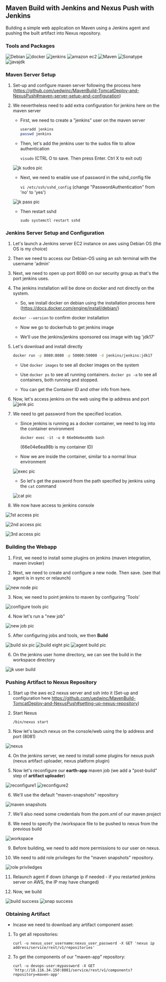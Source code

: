 ## Maven Build with Jenkins and Nexus Push with Jenkins

Building a simple web application on Maven using a Jenkins agent and pushing the built artifact into Nexus repository.

### Tools and Packages

![Debian](https://img.shields.io/badge/debian-12-A81D33?style=for-the-badge&logo=debian) ![docker](https://img.shields.io/badge/docker-2496ED?style=for-the-badge&labelColor=black&logo=docker&logoColor=2496ED) ![jenkins](https://img.shields.io/badge/jenkins-D24939?style=for-the-badge&labelColor=black&logo=jenkins&logoColor=D24939) ![amazon ec2](https://img.shields.io/badge/amazonec2-FF9900?style=for-the-badge&labelColor=black&logo=amazonec2&logoColor=FF9900) ![Maven](https://img.shields.io/badge/apachemaven-3-C71A36?style=for-the-badge&logo=apachemaven) ![Sonatype](https://img.shields.io/badge/sonatype-3-1B1C30?style=for-the-badge&logo=sonatype) ![javajdk](https://img.shields.io/badge/openjdk-17-437291?style=for-the-badge&logo=openjdk)

### Maven Server Setup

1. Set-up and configure maven server following the process here (https://github.com/uedwinc/MavenBuild-TomcatDeploy-and-NexusPush#maven-server-setup-and-configuration)

2. We nevertheless need to add extra configuration for jenkins here on the maven server
    - First, we need to create a "jenkins" user on the maven server
      
        ```bash
        useradd jenkins
        passwd jenkins
        ```
    
    - Then, let's add the jenkins user to the sudos file to allow authentication

      ```visudo``` (CTRL O to save. Then press Enter. Ctrl X to exit out)
      
    ![jk sudos pic](https://github.com/uedwinc/Jenkins-for-MavenBuild-and-NexusPush/blob/main/images/jk%20sudos.png)
   
    - Next, we need to enable use of password in the sshd_config file
      
        ```vi /etc/ssh/sshd_config``` (change "PasswordAuthentication" from 'no' to 'yes')
   
    ![jk pass pic](https://github.com/uedwinc/Jenkins-for-MavenBuild-and-NexusPush/blob/main/images/jk%20pass.png)
   
    - Then restart sshd
        ```
        sudo systemctl restart sshd
        ```

### Jenkins Server Setup and Configuration

1. Let's launch a Jenkins server EC2 instance on aws using Debian OS (the OS is my choice)
   
2. Then we need to access our Debian-OS using an ssh terminal with the username 'admin'

3. Next, we need to open up port 8080 on our security group as that's the port jenkins uses.

4. The jenkins installation will be done on docker and not directly on the system.
    
    - So, we install docker on debian using the installation process here (https://docs.docker.com/engine/install/debian/)
    
    ```docker --version``` to confirm docker installation
    
    - Now we go to dockerhub to get jenkins image
    
    - We'll use the jenkins/jenkins sponsored oss image with tag 'jdk17'
      
5. Let's download and install directly

   ```bash
   docker run -p 8080:8080 -p 50000:50000 -d jenkins/jenkins:jdk17
    ```
    - Use ```docker images``` to see all docker images on the system
    
    - Use ```docker ps``` to see all running containers. ```docker ps -a``` to see all containers, both running and stopped. 

    - You can get the Container ID and other info from here.
      
7. Now, let's access jenkins on the web using the ip address and port
![jenk pic](https://github.com/uedwinc/Jenkins-for-MavenBuild-and-NexusPush/blob/main/images/jenk.png)

8. We need to get password from the specified location.

    - Since jenkins is running as a docker container, we need to log into the container environment
        ```
      docker exec -it -u 0 66e04e6ea98b bash
        ```
      (66e04e6ea98b is my container ID)
      
    - Now we are inside the container, similar to a normal linux environment

    ![exec pic](https://github.com/uedwinc/Jenkins-for-MavenBuild-and-NexusPush/blob/main/images/exec.png)

    - So let's get the password from the path specified by jenkins using the ```cat``` command
    
    ![cat pic](https://github.com/uedwinc/Jenkins-for-MavenBuild-and-NexusPush/blob/main/images/cat.png)

9. We now have access to jenkins console

![1st access pic](https://github.com/uedwinc/Jenkins-for-MavenBuild-and-NexusPush/blob/main/images/1st%20access.png)

![2nd access pic](https://github.com/uedwinc/Jenkins-for-MavenBuild-and-NexusPush/blob/main/images/2nd%20access.png)

![3rd access pic](https://github.com/uedwinc/Jenkins-for-MavenBuild-and-NexusPush/blob/main/images/3rd%20access.png)

### Building the Webapp

1. First, we need to install some plugins on jenkins (maven integration, maven invoker)

2. Next, we need to create and configure a new node. Then save. (see that agent is in sync or relaunch)

![new node pic](https://github.com/uedwinc/Jenkins-for-MavenBuild-and-NexusPush/blob/main/images/new%20node.png)

3. Now, we need to point jenkins to maven by configuring 'Tools'

![configure tools pic](https://github.com/uedwinc/Jenkins-for-MavenBuild-and-NexusPush/blob/main/images/configure%20tools.png)

4. Now let's run a "new job"

![new job pic](https://github.com/uedwinc/Jenkins-for-MavenBuild-and-NexusPush/blob/main/images/new%20job.png)

5. After configuring jobs and tools, we then **Build**

![build six pic](https://github.com/uedwinc/Jenkins-for-MavenBuild-and-NexusPush/blob/main/images/build%20six.png)
![build eight pic](https://github.com/uedwinc/Jenkins-for-MavenBuild-and-NexusPush/blob/main/images/build%20eight.png)
![agent build pic](https://github.com/uedwinc/Jenkins-for-MavenBuild-and-NexusPush/blob/main/images/agent%20build.png)

6. On the jenkins user home directory, we can see the build in the workspace directory

![jk user build](https://github.com/uedwinc/Jenkins-for-MavenBuild-and-NexusPush/blob/main/images/jk%20user%20build.png)


### Pushing Artifact to Nexus Repository

1. Start up the aws ec2 nexus server and ssh into it (Set-up and configuration here https://github.com/uedwinc/MavenBuild-TomcatDeploy-and-NexusPush#setting-up-nexus-repository)

2. Start Nexus
    ```
   /bin/nexus start
    ```
   
3. Now let's launch nexus on the console/web using the Ip address and port (8081)

![nexus](https://github.com/uedwinc/Jenkins-for-MavenBuild-and-NexusPush/blob/main/images/nexus.png)

4. On the jenkins server, we need to install some plugins for nexus push (nexus artifact uploader, nexus platform plugin)

5. Now let's reconfigure our **earth-app** maven job (we add a "post-build" step of **artifact uploader**)

![reconfigure1](https://github.com/uedwinc/Jenkins-for-MavenBuild-and-NexusPush/blob/main/images/reconfigure1.png)
![reconfigure2](https://github.com/uedwinc/Jenkins-for-MavenBuild-and-NexusPush/blob/main/images/reconfigure2.png)

6. We'll use the default "maven-snapshots" repository

![maven snapshots](https://github.com/uedwinc/Jenkins-for-MavenBuild-and-NexusPush/blob/main/images/maven%20snapshots.png)

7. We'll also need some credentials from the pom.xml of our maven project

8. We need to specify the /workspace file to be pushed to nexus from the previous build

![workspace](https://github.com/uedwinc/Jenkins-for-MavenBuild-and-NexusPush/blob/main/images/workspace.png)

9. Before building, we need to add more permissions to our user on nexus. 

10. We need to add role privileges for the "maven snapshots" repository.

![role priviledges](https://github.com/uedwinc/Jenkins-for-MavenBuild-and-NexusPush/blob/main/images/role%20priviledges.png)

11. Relaunch agent if down (change ip if needed - if you restarted jenkins server on AWS, the IP may have changed)

12. Now, we build

![build success](https://github.com/uedwinc/Jenkins-for-MavenBuild-and-NexusPush/blob/main/images/build%20success.png)
![snap success](https://github.com/uedwinc/Jenkins-for-MavenBuild-and-NexusPush/blob/main/images/snap%20success.png)

### Obtaining Artifact

- Incase we need to download any artifact component asset:
  
1. To get all repositories:

   ```
   curl -u nexus_user_username:nexus_user_password -X GET 'nexus ip address/service/rest/v1/repositories'
   ```

3. To get the components of our "maven-app" repository:

   ```
   curl -u devops-user:mypassword -X GET 'http://18.116.34.150:8081/service/rest/v1/components?repository=maven-app'
   ```

